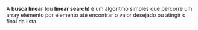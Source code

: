 A **busca linear** (ou **linear search**) é um algoritmo simples que percorre um array elemento por elemento até encontrar o valor desejado ou atingir o final da lista.
